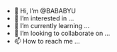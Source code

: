 - 👋 Hi, I’m @BABABYU
- 👀 I’m interested in ...
- 🌱 I’m currently learning ...
- 💞️ I’m looking to collaborate on ...
- 📫 How to reach me ...

<!---
BABABYU/BABABYU is a ✨ special ✨ repository because its `README.md` (this file) appears on your GitHub profile.
You can click the Preview link to take a look at your changes.
--->
